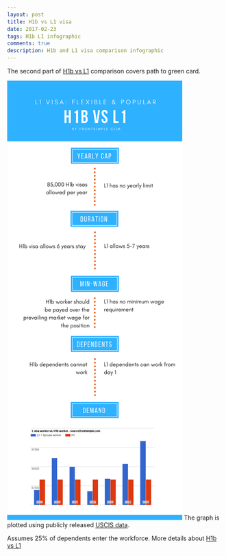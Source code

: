 ```yaml
---
layout: post
title: H1b vs L1 visa
date: 2017-02-23
tags: H1b L1 infographic
comments: true
description: H1b and L1 visa comparison infographic
---
```

The second part of [H1b vs L1](/posts/L1-vs-H1b-to-greencard/) comparison covers path to green card.

![L1 vs H1b](/assets/images/posts/H1b-vs-L1-infographic-v1.0.png)
The graph is plotted using publicly released [USCIS data](https://travel.state.gov/content/dam/visas/Statistics/AnnualReports/FY2015AnnualReport/FY15AnnualReport-TableXVIB.pdf). 

  Assumes 25% of dependents enter the workforce. 
  More details about [H1b vs L1](posts/H1b-visa-vs-L1-visa-comparison/)

